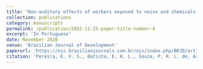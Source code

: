 ```yaml
---
title: "Non-auditory effects of workers exposed to noise and chemicals in a shoe industry"
collection: publications
category: manuscripts
permalink: /publication/2022-11-25-paper-title-number-4
excerpt: 'In Portuguese'
date: November 2020
venue: 'Brazilian Journal of Development'
paperurl: 'https://ojs.brazilianjournals.com.br/ojs/index.php/BRJD/article/view/54617'
citation: 'Pereira, K. V. S., Batista, E. K. L., Souza, P. R. L. de, Araújo, R. J. da S., Silva, N. S., Gonçalves, V. de S. B., Soares, J. F. R., & Andrade, W. T. L. de. (2022). &quot;Non-auditory effects of workers exposed to noise and chemicals in a shoe industry.&quot; <i>Brazilian Journal of Development</i>, 8(11), 75090–75099. https://doi.org/10.34117/bjdv8n11-292'
---
```




